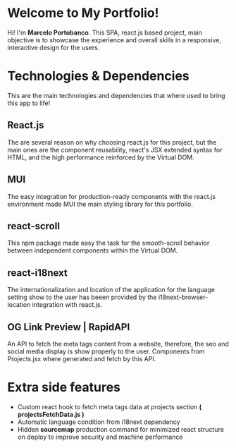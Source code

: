 # Welcome to My Portfolio!

Hi! I'm **Marcelo Portobanco**. This SPA, react.js based project, main objective is to showcase the experience and overall skills in a responsive, interactive design for the users.

# Technologies & Dependencies

This are the main technologies and dependencies that where used to bring this app to life!

## React.js

The are several reason on why choosing react.js for this project, but the main ones are the component reusability, react's JSX extended syntax for HTML, and the high performance reinforced by the Virtual DOM.

## MUI

The easy integration for production-ready components with the react.js environment made MUI the main styling library for this portfolio.

## react-scroll

This npm package made easy the task for the smooth-scroll behavior between independent components within the Virtual DOM.

## react-i18next

The internationalization and location of the application for the language setting show to the user has beeen provided by the i18next-browser-location integration with react.js.

## OG Link Preview | RapidAPI

An API to fetch the meta tags content from a website, therefore, the seo and social media display is show properly to the user. Components from Projects.jsx where generated and fetch by this API.

# Extra side features

-   Custom react hook to fetch meta tags data at projects section **( projectsFetchData.js )**
-   Automatic language condition from i18next dependency
-   Hidden **sourcemap** production command for minimized react structure on deploy to improve security and machine performance
